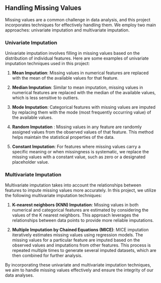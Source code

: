 ## Handling Missing Values
Missing values are a common challenge in data analysis, and this project incorporates techniques for effectively handling them. We employ two main approaches: univariate imputation and multivariate imputation.

### Univariate Imputation
Univariate imputation involves filling in missing values based on the distribution of individual features. Here are some examples of univariate imputation techniques used in this project:

1. **Mean Imputation**: Missing values in numerical features are replaced with the mean of the available values for that feature.

2. **Median Imputation**: Similar to mean imputation, missing values in numerical features are replaced with the median of the available values, which is less sensitive to outliers.

3. **Mode Imputation**: Categorical features with missing values are imputed by replacing them with the mode (most frequently occurring value) of the available values.

4. **Random Imputation** : Missing values in any feature are randomly assigned values from the observed values of that feature. This method helps maintain the statistical properties of the data.

5. **Constant Imputation**: For features where missing values carry a specific meaning or when missingness is systematic, we replace the missing values with a constant value, such as zero or a designated placeholder value.

### Multivariate Imputation
Multivariate imputation takes into account the relationships between features to impute missing values more accurately. In this project, we utilize the following multivariate imputation techniques:

1. **K-nearest neighbors (KNN) Imputation**: Missing values in both numerical and categorical features are estimated by considering the values of the K nearest neighbors. This approach leverages the relationships between data points to provide more reliable imputations.

2. **Multiple Imputation by Chained Equations (MICE)**: MICE imputation iteratively estimates missing values using regression models. The missing values for a particular feature are imputed based on the observed values and imputations from other features. This process is repeated multiple times to generate several imputed datasets, which are then combined for further analysis.

By incorporating these univariate and multivariate imputation techniques, we aim to handle missing values effectively and ensure the integrity of our data analyses.
